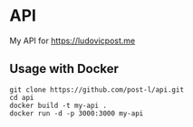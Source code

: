 # API
My API for https://ludovicpost.me

## Usage with Docker
```
git clone https://github.com/post-l/api.git
cd api
docker build -t my-api .
docker run -d -p 3000:3000 my-api
```
